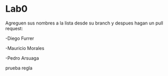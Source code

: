 # Lab0
Agreguen sus nombres a la lista desde su branch y despues hagan un pull request:

-Diego Furrer

-Mauricio Morales

-Pedro Arsuaga

prueba regla